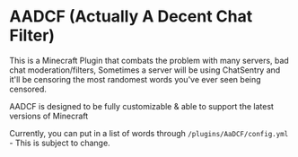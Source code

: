 # AADCF (Actually A Decent Chat Filter)
This is a Minecraft Plugin that combats the problem with many servers, bad chat moderation/filters,
Sometimes a server will be using ChatSentry and it'll be censoring the most randomest words you've ever seen being censored.

AADCF is designed to be fully customizable & able to support the latest versions of Minecraft

Currently, you can put in a list of words through `/plugins/AaDCF/config.yml` - This is subject to change.
